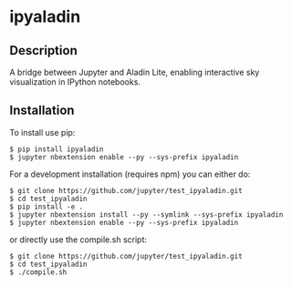ipyaladin
===============================

Description
-----------

A bridge between Jupyter and Aladin Lite, enabling interactive sky visualization in IPython notebooks.

Installation
------------

To install use pip:

    $ pip install ipyaladin
    $ jupyter nbextension enable --py --sys-prefix ipyaladin


For a development installation (requires npm) you can either do:

    $ git clone https://github.com/jupyter/test_ipyaladin.git
    $ cd test_ipyaladin
    $ pip install -e .
    $ jupyter nbextension install --py --symlink --sys-prefix ipyaladin
    $ jupyter nbextension enable --py --sys-prefix ipyaladin

or directly use the compile.sh script:

    $ git clone https://github.com/jupyter/test_ipyaladin.git
    $ cd test_ipyaladin
    $ ./compile.sh
